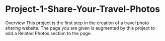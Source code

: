 # Project-1-Share-Your-Travel-Photos
Overview This project is the first step in the creation of a travel photo sharing website. The page you are given is augmented by this project to add a Related Photos section to the page.
